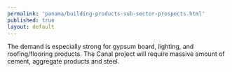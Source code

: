 ```yaml
--- 
permalink: 'panama/building-products-sub-sector-prospects.html' 
published: true 
layout: default
---
```

The demand is especially strong for gypsum board, lighting, and roofing/flooring products. The Canal project will require massive amount of cement, aggregate products and steel.
